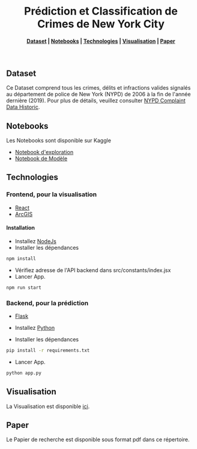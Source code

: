 <h1 align="center">
  <br>
  Prédiction et Classification de Crimes de New York City

</h1>

<div align="center">
  <h4>
    <a href="#dataset">Dataset</a> |
    <a href="#notebooks">Notebooks</a> |
    <a href="#technologies">Technologies</a> |
    <a href="#visualisation">Visualisation</a> |
    <a href="#paper">Paper</a>
  </h4>
</div>

<br>

## Dataset

Ce Dataset comprend tous les crimes, délits et infractions valides signalés au département de police de New York (NYPD) de 2006 à la fin de l'année dernière (2019). Pour plus de détails, veuillez consulter [NYPD Complaint Data Historic](https://data.cityofnewyork.us/Public-Safety/NYPD-Complaint-Data-Historic/qgea-i56i).

## Notebooks

Les Notebooks sont disponible sur Kaggle

- [Notebook d'exploration](https://www.kaggle.com/yxuko16/nyd-complaint-data-exploration)
- [Notebook de Modèle](https://www.kaggle.com/omaymaabid/nyc-complaint-predicition)

## Technologies

### Frontend, pour la visualisation

- [React](https://reactjs.org/)
- [ArcGIS](https://developers.arcgis.com/javascript/)

#### Installation

- Installez [NodeJs](https://nodejs.org/en/)
- Installer les dépendances

```sh
npm install
```

- Vérifiez adresse de l'API backend dans src/constants/index.jsx
- Lancer App.

```sh
npm run start
```

### Backend, pour la prédiction

- [Flask](https://flask.palletsprojects.com/en/1.1.x/)

- Installez [Python](https://www.python.org/)
- Installer les dépendances

```sh
pip install -r requirements.txt
```

- Lancer App.

```sh
python app.py
```

## Visualisation

La Visualisation est disponible [ici](https://ter-nyc.yxuko.vercel.app/).

## Paper

Le Papier de recherche est disponible sous format pdf dans ce répertoire.
